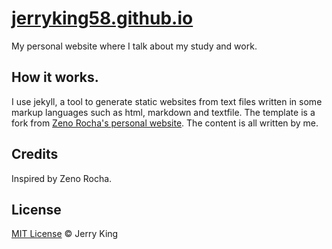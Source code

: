 # [jerryking58.github.io](http://jerryking58.github.io)

My personal website where I talk about my study and work.

## How it works.
I use jekyll, a tool to generate static websites from text files
written in some markup languages such as html, markdown and textfile.
The template is a fork from [Zeno Rocha's personal website](http://zenorocha.com/).
The content is all written by me.

## Credits

Inspired by Zeno Rocha.

## License

[MIT License](http://mit-license.org/) © Jerry King
